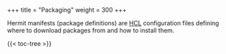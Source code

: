 +++
title = "Packaging"
weight = 300
+++

Hermit manifests (package definitions) are [HCL](https://github.com/alecthomas/hcl) 
configuration files defining where to download packages from and how to install them.

{{< toc-tree >}}